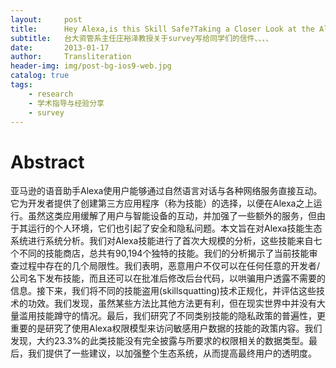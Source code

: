```yaml
---
layout:     post
title:      Hey Alexa,is this Skill Safe?Taking a Closer Look at the Alexa Skill Ecosystem、、、
subtitle:   台大资管系主任庄裕泽教授关于survey写给同学们的信件、、、、
date:       2013-01-17
author:     Transliteration
header-img: img/post-bg-ios9-web.jpg
catalog: true
tags:
    - research
    - 学术指导与经验分享
    - survey 
---
```

	
	
	
# Abstract

亚马逊的语音助手Alexa使用户能够通过自然语言对话与各种网络服务直接互动。它为开发者提供了创建第三方应用程序（称为技能）的选择，以便在Alexa之上运行。虽然这类应用缓解了用户与智能设备的互动，并加强了一些额外的服务，但由于其运行的个人环境，它们也引起了安全和隐私问题。本文旨在对Alexa技能生态系统进行系统分析。我们对Alexa技能进行了首次大规模的分析，这些技能来自七个不同的技能商店，总共有90,194个独特的技能。我们的分析揭示了当前技能审查过程中存在的几个局限性。我们表明，恶意用户不仅可以在任何任意的开发者/公司名下发布技能，而且还可以在批准后修改后台代码，以哄骗用户透露不需要的信息。接下来，我们将不同的技能盗用(skillsquatting)技术正规化，并评估这些技术的功效。我们发现，虽然某些方法比其他方法更有利，但在现实世界中并没有大量滥用技能蹲守的情况。最后，我们研究了不同类别技能的隐私政策的普遍性，更重要的是研究了使用Alexa权限模型来访问敏感用户数据的技能的政策内容。我们发现，大约23.3%的此类技能没有完全披露与所要求的权限相关的数据类型。最后，我们提供了一些建议，以加强整个生态系统，从而提高最终用户的透明度。












